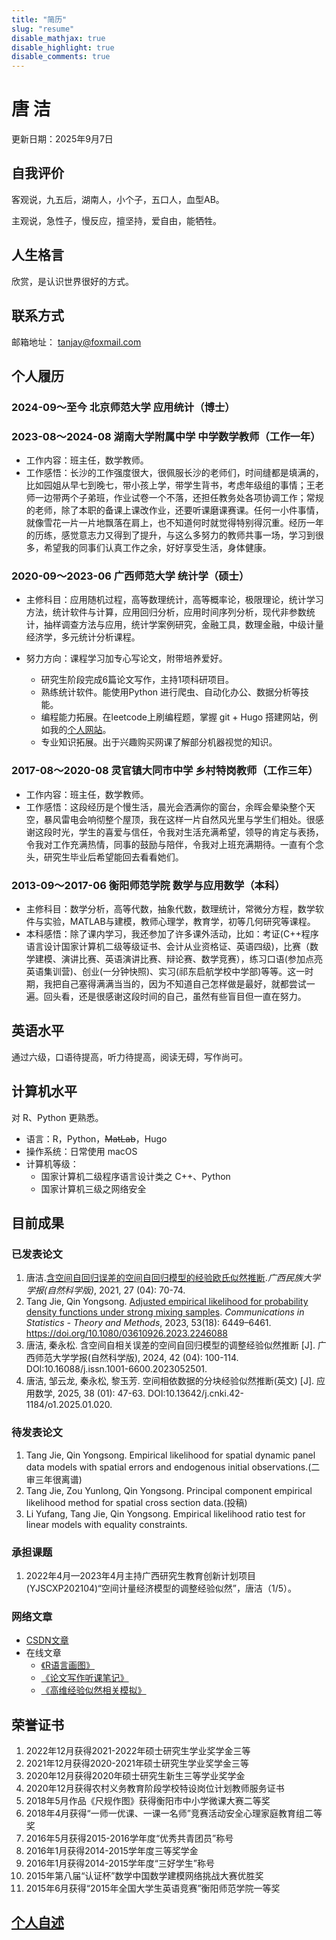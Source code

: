 ```yaml
---
title: "简历"
slug: "resume"
disable_mathjax: true
disable_highlight: true
disable_comments: true
---
```

# 唐 洁
更新日期：2025年9月7日

## 自我评价
客观说，九五后，湖南人，小个子，五口人，血型AB。

主观说，急性子，慢反应，擅坚持，爱自由，能牺牲。

## 人生格言
欣赏，是认识世界很好的方式。

## 联系方式
邮箱地址： tanjay@foxmail.com

## 个人履历

### 2024-09～至今 北京师范大学 应用统计（博士）

### 2023-08～2024-08  湖南大学附属中学  中学数学教师（工作一年）
- 工作内容：班主任，数学教师。
- 工作感悟：长沙的工作强度很大，很佩服长沙的老师们，时间缝都是填满的，比如园姐从早七到晚七，带小孩上学，带学生背书，考虑年级组的事情；王老师一边带两个子弟班，作业试卷一个不落，还担任教务处各项协调工作；常规的老师，除了本职的备课上课改作业，还要听课磨课赛课。任何一小件事情，就像雪花一片一片地飘落在肩上，也不知道何时就觉得特别得沉重。经历一年的历练，感觉意志力又得到了提升，与这么多努力的教师共事一场，学习到很多，希望我的同事们认真工作之余，好好享受生活，身体健康。

### 2020-09～2023-06  广西师范大学  统计学（硕士）
- 主修科目：应用随机过程，高等数理统计，高等概率论，极限理论，统计学习方法，统计软件与计算，应用回归分析，应用时间序列分析，现代非参数统计，抽样调查方法与应用，统计学案例研究，金融工具，数理金融，中级计量经济学，多元统计分析课程。
- 努力方向：课程学习加专心写论文，附带培养爱好。

   - 研究生阶段完成6篇论文写作，主持1项科研项目。
   - 熟练统计软件。能使用Python 进行爬虫、自动化办公、数据分析等技能。
   - 编程能力拓展。在leetcode上刷编程题，掌握 git + Hugo 搭建网站，例如我的[个人网站](https://tang-jay.github.io)。
   - 专业知识拓展。出于兴趣购买网课了解部分机器视觉的知识。

### 2017-08～2020-08  灵官镇大同市中学  乡村特岗教师（工作三年）

- 工作内容：班主任，数学教师。
- 工作感悟：这段经历是个慢生活，晨光会洒满你的窗台，余晖会晕染整个天空，暴风雷电会响彻整个屋顶，我在这样一片自然风光里与学生们相处。很感谢这段时光，学生的喜爱与信任，令我对生活充满希望，领导的肯定与表扬，令我对工作充满热情，同事的鼓励与陪伴，令我对上班充满期待。一直有个念头，研究生毕业后希望能回去看看她们。

### 2013-09～2017-06  衡阳师范学院  数学与应用数学（本科）
- 主修科目：数学分析，高等代数，抽象代数，数理统计，常微分方程，数学软件与实验，MATLAB与建模，教师心理学，教育学，初等几何研究等课程。
- 本科感悟：除了课内学习，我还参加了许多课外活动，比如：考证(C++程序语言设计国家计算机二级等级证书、会计从业资格证、英语四级)，比赛（数学建模、演讲比赛、英语演讲比赛、辩论赛、数学竞赛），练习口语(参加点亮英语集训营)、创业(一分钟快照)、实习(祁东启航学校中学部)等等。这一时期，我把自己塞得满满当当的，因为不知道自己怎样做是最好，就都尝试一遍。回头看，还是很感谢这段时间的自己，虽然有些盲目但一直在努力。

## 英语水平
通过六级，口语待提高，听力待提高，阅读无碍，写作尚可。

## 计算机水平
对 R、Python 更熟悉。
- 语言：R，Python，~~MatLab~~，Hugo
- 操作系统：日常使用 macOS
- 计算机等级：
   - 国家计算机二级程序语言设计类之 C++、Python
   - 国家计算机三级之网络安全

## 目前成果

### 已发表论文
1. 唐洁.[含空间自回归误差的空间自回归模型的经验欧氏似然推断](https://kns.cnki.net/kcms2/article/abstract?v=3uoqIhG8C44YLTlOAiTRKibYlV5Vjs7iJTKGjg9uTdeTsOI_ra5_XXFLb7ALZ-GdYHOSBqrRoJpwLHpKnKKAN3wOYS2Lh1pD&uniplatform=NZKPT).*广西民族大学学报(自然科学版)*, 2021, 27 (04): 70-74. 
1. Tang Jie, Qin Yongsong. [Adjusted empirical likelihood for probability density functions under strong
   mixing samples](https://www.tandfonline.com/doi/full/10.1080/03610926.2023.2246088). *Communications in Statistics - Theory and Methods*, 2023, 53(18): 6449–6461. https://doi.org/10.1080/03610926.2023.2246088
1. 唐洁, 秦永松. 含空间自相关误差的空间自回归模型的调整经验似然推断 [J]. 广西师范大学学报(自然科学版), 2024, 42 (04): 100-114. DOI:10.16088/j.issn.1001-6600.2023052501.
1. 唐洁, 邹云龙, 秦永松, 黎玉芳. 空间相依数据的分块经验似然推断(英文) [J]. 应用数学, 2025, 38 (01): 47-63. DOI:10.13642/j.cnki.42-1184/o1.2025.01.020.
### 待发表论文

1. Tang Jie, Qin Yongsong. Empirical likelihood for spatial dynamic panel data models with spatial errors and endogenous initial observations.(二审三年很离谱)
1. Tang Jie, Zou Yunlong, Qin Yongsong. Principal component empirical likelihood method for spatial cross section data.(投稿)
1. Li Yufang, Tang Jie, Qin Yongsong. Empirical likelihood ratio test for linear models with equality constraints.


### 承担课题
1. 2022年4月—2023年4月主持广西研究生教育创新计划项目(YJSCXP202104)“空间计量经济模型的调整经验似然”，唐洁（1/5）。

### 网络文章
- [CSDN文章](https://blog.csdn.net/JTang1995?type=lately)
- 在线文章 
   - [《R语言画图》](https://tang-jay.github.io/RBook) 
   - [《论文写作听课笔记》](https://tang-jay.github.io/EssayNotes/)
   - [《高维经验似然相关模拟》](https://tang-jay.github.io/HighDimen/)

## 荣誉证书
1. 2022年12月获得2021-2022年硕士研究生学业奖学金三等
1. 2021年12月获得2020-2021年硕士研究生学业奖学金三等
1. 2020年12月获得2020年硕士研究生新生三等学业奖学金
1. 2020年12月获得农村义务教育阶段学校特设岗位计划教师服务证书
1. 2018年5月作品《尺规作图》获得衡阳市中小学微课大赛二等奖
1. 2018年4月获得“一师一优课、一课一名师”竞赛活动安全心理家庭教育组二等奖
1. 2016年5月获得2015-2016学年度“优秀共青团员”称号
1. 2016年1月获得2014-2015学年度三等奖学金
1. 2016年1月获得2014-2015学年度“三好学生”称号
1. 2015年第八届“认证杯”数学中国数学建模网络挑战大赛优胜奖
1. 2015年6月获得“2015年全国大学生英语竞赛”衡阳师范学院一等奖

## [个人自述](/cn/2024/09/04/self-intro)

